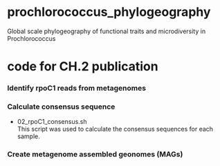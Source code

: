 # prochlorococcus_phylogeography
Global scale phylogeography of functional traits and microdiversity in Prochlorococcus

# code for CH.2 publication

### Identify rpoC1 reads from metagenomes


### Calculate consensus sequence
- 02_rpoC1_consensus.sh \
This script was used to calculate the consensus sequences for each sample.

### Create metagenome assembled geonomes (MAGs)

